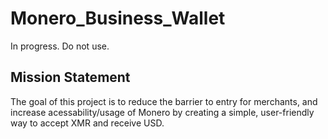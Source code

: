 # Monero_Business_Wallet

In progress. Do not use. 

## Mission Statement
The goal of this project is to reduce the barrier to entry for merchants, and increase acessability/usage of Monero by creating a simple, user-friendly way to accept XMR and receive USD. 
